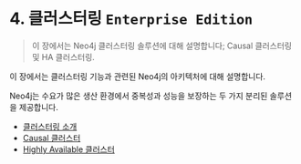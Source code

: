 # 4. 클러스터링 `Enterprise Edition`

> 이 장에서는 Neo4j 클러스터링 솔루션에 대해 설명합니다; Causal 클러스터링 및 HA 클러스터링.

이 장에서는 클러스터링 기능과 관련된 Neo4j의 아키텍처에 대해 설명합니다.

Neo4j는 수요가 많은 생산 환경에서 중복성과 성능을 보장하는 두 가지 분리된 솔루션을 제공합니다.

* [클러스터링 소개](./clustering/introduction-to-clustering.html)
* [Causal 클러스터](./clustering/causal-cluster.html)
* [Highly Available 클러스터](./clustering/highly-available-cluster.html/)
